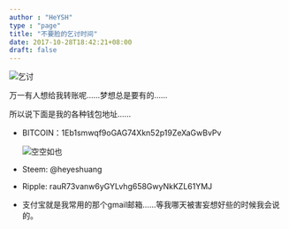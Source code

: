 ```yaml
---
author : "HeYSH"
type : "page"
title: "不要脸的乞讨时间"
date: 2017-10-28T18:42:21+08:00
draft: false
---
```


![乞讨](/blog/begging.jpg)

万一有人想给我转账呢……梦想总是要有的……

所以说下面是我的各种钱包地址……

* BITCOIN：1Eb1smwqf9oGAG74Xkn52p19ZeXaGwBvPv

  ![空空如也](/blog/COIN.PNG)

* Steem: @heyeshuang
* Ripple: rauR73vanw6yGYLvhg658GwyNkKZL61YMJ
* 支付宝就是我常用的那个gmail邮箱……等我哪天被害妄想好些的时候我会说的。
